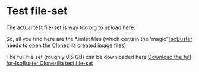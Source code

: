<h1>Test file-set</h1>

The actual test file-set is way too big to upload here.

So, all you find here are the \*.imlst files (which contain the 'magic' [IsoBuster](https://www.isobuster.com) needs to open the Clonezilla created image files)

The full file set (roughly 0.5 GB) can be downloaded here [Download the full for-IsoBuster Clonezilla test file-set](https://mega.nz/file/4VUQWALJ#_EwV5kMVjpa9lW7GJSXLshoGnNuFq_sIU9T691FV654)
